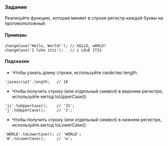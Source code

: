 ### Задание

Реализуйте функцию, которая меняет в строке регистр каждой буквы на противоположный.

#### Примеры:

```
changeCase('Hello, World!'); // hELLO, wORLD!
changeCase('I loVe itis');   // i LOvE ITIS
```

#### Подсказки

- Чтобы узнать длину строки, используйте свойство length:

```
'javascript'.length;   // 10
```

- Чтобы получить строку (или отдельный символ) в верхнем регистре, используйте метод
  toUpperCase():

```
'js'.toUpperCase();    // 'JS';
'j'.toUpperCase();     // 'J';
```

- Чтобы получить строку (или отдельный символ) в нижнем регистре, используйте метод
  toLowerCase():

```
'WORLD'.toLowerCase(); // 'WORLD';
'W'.toLowerCase();     // 'w';
```